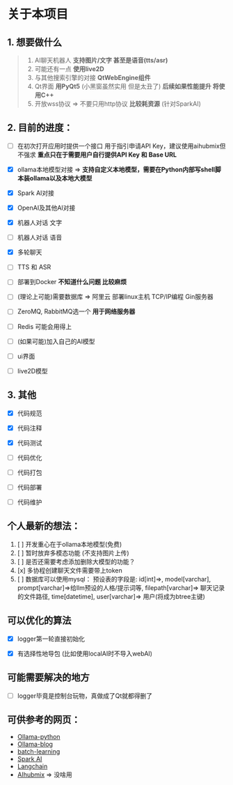 # 关于本项目

## 1. 想要做什么 
> 1. AI聊天机器人 **支持图片/文字 甚至是语音(tts/asr)**
> 2. 可能还有一点 **使用live2D**
> 3. 与其他搜索引擎的对接 **QtWebEngine组件**
> 4. Qt界面 **用PyQt5** (小黑窗虽然实用 但是太丑了) **后续如果性能提升 将使用C++**
> 5. 开放wss协议 => 不要只用http协议 **比较耗资源** (针对SparkAI)


## 2. 目前的进度：
- [ ] 在初次打开应用时提供一个接口 用于指引申请API Key，建议使用aihubmix但不强求 **重点只在于需要用户自行提供API Key 和 Base URL**
- [x] ollama本地模型对接 => **支持自定义本地模型，需要在Python内部写shell脚本装ollama以及本地大模型**
- [x] Spark AI对接
- [x] OpenAI及其他AI对接
- [x] 机器人对话 文字
- [ ] 机器人对话 语音
- [x] 多轮聊天
- [ ] TTS 和 ASR
- [ ] 部署到Docker **不知道什么问题 比较麻烦**
- [ ] (理论上可能)需要数据库 => 阿里云 部署linux主机 TCP/IP编程 Gin服务器
- [ ] ZeroMQ, RabbitMQ选一个 **用于网络服务器**
- [ ] Redis 可能会用得上
- [ ] (如果可能)加入自己的AI模型
- [ ] ui界面
- [ ] live2D模型


## 3. 其他
- [x] 代码规范
- [x] 代码注释
- [x] 代码测试
- [ ] 代码优化
- [ ] 代码打包
- [ ] 代码部署
- [ ] 代码维护


## 个人最新的想法：
1. [ ] 开发重心在于ollama本地模型(免费)
2. [ ] 暂时放弃多模态功能 (不支持图片上传)
3. [ ] 是否还需要考虑添加删除大模型的功能？
4. [x] 多协程创建聊天文件需要带上token
5. [ ] 数据库可以使用mysql： 
        预设表的字段是: id[int]=>, model[varchar], prompt[varchar]=>给llm预设的人格/提示词等, filepath[varchar]=> 聊天记录的文件路径, time[datetime], user[varchar]=> 用户(将成为btree主键)


## 可以优化的算法
- [x] logger第一轮直接初始化
- [x] 有选择性地导包 (比如使用localAI时不导入webAI)


## 可能需要解决的地方
- [ ] logger毕竟是控制台玩物，真做成了Qt就都得删了


## 可供参考的网页：
- [Ollama-python](https://github.com/ollama/ollama-python/tree/main/examples)
- [Ollama-blog](https://ollama.org.cn/blog/)
- [batch-learning](https://blog.csdn.net/csfchh/article/details/106795352)
- [Spark AI](https://www.xfyun.cn/doc/platform/xfyunreadme.html)
- [Langchain](https://python.langchain.ac.cn/docs/how_to/)
- [AIhubmix](https://doc.aihubmix.com/) => 没啥用